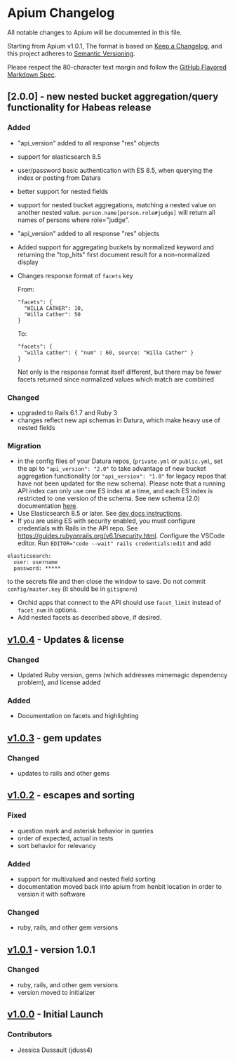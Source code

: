 # Apium Changelog

All notable changes to Apium will be documented in this file.

Starting from Apium v1.0.1, The format is based on [Keep a
Changelog](https://keepachangelog.com/en/1.0.0/), and this project adheres to
[Semantic Versioning](https://semver.org/spec/v2.0.0.html).

Please respect the 80-character text margin and follow the [GitHub Flavored
Markdown Spec](https://github.github.com/gfm/).

<!-- Template - Please preserve this order of sections
## [Unreleased] - Brief description
[Unreleased]: https://github.com/CDRH/api/compare/v#.#.#...dev

### Fixed

### Added

### Changed

### Removed

### Migration

### Deprecated

### Contributors
-->
## [2.0.0] - new nested bucket aggregation/query functionality for Habeas release
[Unreleased]: https://github.com/CDRH/api/compare/v1.0.4...dev

### Added
- "api_version" added to all response "res" objects
- support for elasticsearch 8.5
- user/password basic authentication with ES 8.5, when querying the index or posting from Datura
- better support for nested fields
- support for nested bucket aggregations, matching a nested value on another nested value. `person.name[person.role#judge]` will return all names of persons where role="judge".
- "api_version" added to all response "res" objects
- Added support for aggregating buckets by normalized keyword and returning
  the "top_hits" first document result for a non-normalized display
- Changes response format of `facets` key
  
  From:
  ```
  "facets": {
    "WILLA CATHER": 10,
    "Willa Cather": 50
  }
  ```
  To:
  ```
  "facets": {
    "willa cather": { "num" : 60, source: "Willa Cather" }
  }
  ```
  Not only is the response format itself different, but there may be fewer
  facets returned since normalized values which match are combined
### Changed
- upgraded to Rails 6.1.7 and Ruby 3
- changes reflect new api schemas in Datura, which make heavy use of nested fields

### Migration
- in the config files of your Datura repos, (`private.yml` or `public.yml`, set the api to `"api_version": "2.0"` to take advantage of new bucket aggregation functionality (or `"api_version": "1.0"` for legacy repos that have not been updated for the new schema). Please note that a running API index can only use one ES index at a time, and each ES index is restricted to one version of the schema. See new schema (2.0) documentation [here](https://github.com/CDRH/datura/docs/schema_v2.md).
- Use Elasticsearch 8.5 or later. See [dev docs instructions](https://github.com/CDRH/cdrh_dev_docs/blob/update_elasticsearch_documentation/publishing/2_basic_requirements.md#downloading-elasticsearch).
- If you are using ES with security enabled, you must configure credentials with Rails in the API repo. See https://guides.rubyonrails.org/v6.1/security.html. Configure the VSCode editor. Run `EDITOR="code --wait" rails credentials:edit` and add
```
elasticsearch:
  user: username
  password: *****
```
to the secrets file and then close the window to save. Do not commit `config/master.key` (it should be in `gitignore`)
- Orchid apps that connect to the API should use `facet_limit` instead of `facet_num` in options.
- Add nested facets as described above, if desired.


## [v1.0.4](https://github.com/CDRH/api/compare/v1.0....v1.0.4) - Updates & license

### Changed
- Updated Ruby version, gems (which addresses mimemagic dependency problem), and
license added

### Added
- Documentation on facets and highlighting

## [v1.0.3](https://github.com/CDRH/api/compare/v1.0.2...v1.0.3) - gem updates

### Changed
- updates to rails and other gems

## [v1.0.2](https://github.com/CDRH/api/compare/v1.0.1...v1.0.2) - escapes and sorting

### Fixed
- question mark and asterisk behavior in queries
- order of expected, actual in tests
- sort behavior for relevancy

### Added
- support for multivalued and nested field sorting
- documentation moved back into apium from henbit location in order to version it with software

### Changed
- ruby, rails, and other gem versions

## [v1.0.1](https://github.com/CDRH/api/compare/v1.00...v1.0.1) - version 1.0.1

### Changed
- ruby, rails, and other gem versions
- version moved to initializer

## [v1.0.0](https://github.com/CDRH/api/tree/v1.0.0) - Initial Launch

### Contributors

- Jessica Dussault (jduss4)


